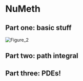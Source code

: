 # NuMeth

## Part one: basic stuff
![Figure_2](https://user-images.githubusercontent.com/89815653/223781687-3c27c51e-5c48-4b50-8f79-bd69f94ae17d.png)


## Part two: path integral

## Part three: PDEs!
